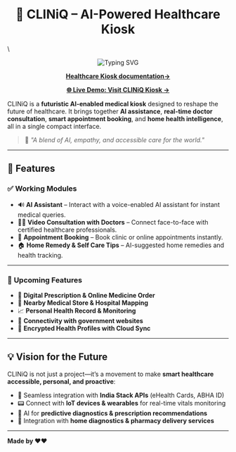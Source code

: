 <h1 align="center">🤖 CLINiQ – AI-Powered Healthcare Kiosk</h1>

\
<p align="center">
  <img src="https://readme-typing-svg.demolab.com?font=Fira+Code&pause=1000&color=00F5FF&center=true&vCenter=true&width=500&lines=Your+Personal+AI+Doctor.;Accessible+Anytime+Anywhere.;Futuristic+Health+Support+for+Everyone." alt="Typing SVG" />
</p>
<p align="center">
  <a href="https://onedrive.live.com/personal/f46d3db043c3ae61/_layouts/15/Doc.aspx?sourcedoc=%7B7f308829-cc66-4e9e-86f4-0cfaac1eeada%7D&action=default&redeem=aHR0cHM6Ly8xZHJ2Lm1zL3cvYy9mNDZkM2RiMDQzYzNhZTYxL0VTbUlNSDlteko1T2h2UU0tcXdlNnRvQnRtNmRiaUk2VlhUQW5EQXVhSTExdnc_ZT1FV2VGU3E&slrid=f618b1a1-a0a3-5000-89d7-60f2c5ab3588&originalPath=aHR0cHM6Ly8xZHJ2Lm1zL3cvYy9mNDZkM2RiMDQzYzNhZTYxL0VTbUlNSDlteko1T2h2UU0tcXdlNnRvQnRtNmRiaUk2VlhUQW5EQXVhSTExdnc_cnRpbWU9SDFVOThsM0IzVWc&CID=2322b6e0-8765-421c-97e7-4d4d1ce9eb35&_SRM=0:G:38" target="_blank"><strong>Healthcare Kiosk documentation→</strong></a>
</p>

<p align="center">
  <a href="https://shikhar28-web.github.io/CLINIQ/" target="_blank"><strong>🌐 Live Demo: Visit CLINiQ Kiosk →</strong></a>
</p>


CLINiQ is a **futuristic AI-enabled medical kiosk** designed to reshape the future of healthcare. It brings together **AI assistance**, **real-time doctor consultation**, **smart appointment booking**, and **home health intelligence**, all in a single compact interface.

> 🧬 *"A blend of AI, empathy, and accessible care for the world."*

---

## 🚀 Features

### ✅ **Working Modules**
- 🔊 **AI Assistant** – Interact with a voice-enabled AI assistant for instant medical queries.
- 🧑‍⚕️ **Video Consultation with Doctors** – Connect face-to-face with certified healthcare professionals.
- 📅 **Appointment Booking** – Book clinic or online appointments instantly.
- 🏠 **Home Remedy & Self Care Tips** – AI-suggested home remedies and health tracking.


---

### 🔄 **Upcoming Features**
- 💊 **Digital Prescription & Online Medicine Order**
- 🏥 **Nearby Medical Store & Hospital Mapping**
- 📈 **Personal Health Record & Monitoring**
- 💬 **Connectivity with government websites**
- 🔐 **Encrypted Health Profiles with Cloud Sync**


---

## 💡 Vision for the Future

CLINiQ is not just a project—it’s a movement to make **smart healthcare accessible, personal, and proactive**:

- 🧾 Seamless integration with **India Stack APIs** (eHealth Cards, ABHA ID)
- 📟 Connect with **IoT devices & wearables** for real-time vitals monitoring
- 🧠 AI for **predictive diagnostics & prescription recommendations**
- 🧪 Integration with **home diagnostics & pharmacy delivery services**

---

**Made by ❤️❤️**
